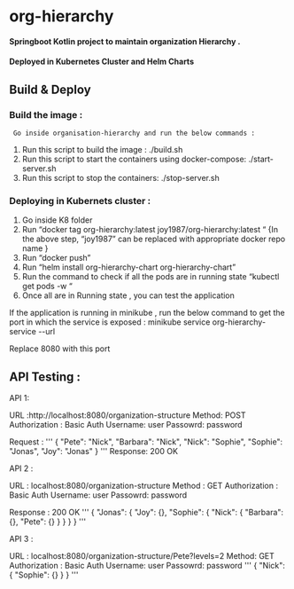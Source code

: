 # org-hierarchy

#### Springboot Kotlin project to maintain organization Hierarchy . 
#### Deployed in Kubernetes Cluster and Helm Charts 


## Build & Deploy 

### Build the image :

     Go inside organisation-hierarchy and run the below commands :
	
1.	Run this script  to build the image  :
./build.sh 
2.	Run this script to start the containers using docker-compose: 
./start-server.sh
3.	Run this script to stop the containers: 
./stop-server.sh




### Deploying in Kubernets cluster :
1.	Go inside K8 folder 
2.	Run “docker tag org-hierarchy:latest joy1987/org-hierarchy:latest “ 
{In the above step, “joy1987” can be replaced with appropriate docker repo name }
3.	Run “docker push”
4.	Run “helm install org-hierarchy-chart org-hierarchy-chart”
5.	Run the command to check if all the pods are in running state “kubectl get pods -w “
6.	Once all are in Running state , you can test the application 


If the application is running in minikube , run the below command to get the port in which the service is exposed :
minikube service org-hierarchy-service --url

Replace 8080 with this port 


## API Testing :

API 1: 

URL :http://localhost:8080/organization-structure
Method: POST 
Authorization : Basic Auth
Username: user
Passowrd: password

Request : 
'''
{
"Pete": "Nick",
"Barbara": "Nick",
"Nick": "Sophie",
"Sophie": "Jonas",
"Joy": "Jonas"
}
'''
Response: 200 OK



API 2 : 

URL : localhost:8080/organization-structure
Method : GET
Authorization : Basic Auth
Username: user
Passowrd: password


Response : 200 OK 
'''
{
    "Jonas": {
        "Joy": {},
        "Sophie": {
            "Nick": {
                "Barbara": {},
                "Pete": {}
            }
        }
    }
}
'''

API 3 :

URL : localhost:8080/organization-structure/Pete?levels=2
Method: GET
Authorization : Basic Auth
Username: user
Passowrd: password
'''
{
    "Nick": {
        "Sophie": {}
    }
}
'''



